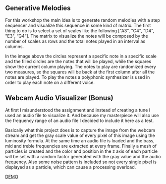## Generative Melodies

For this workshop the main idea is to generate random melodies with a step sequencer and visualize this sequence in some kind of matrix. The first thing to do is to select a set of scales like the following ["A3", "C4", "D4", "E3", “G4”]. The matrix to visualize the notes will be composed by the number of scales as rows and the total notes played in an interval as columns.

In the image above the circles represent a specific note in a specific scale and the filled circles are the notes that will be played, while the squares show the current column playing. The notes to play are randomized every two measures, so the squares will be back at the first column after all the notes are played. To play the notes a polyphonic synthesizer is used in order to play each note on a different voice.

## Webcam Audio Visualizer (Bonus)

At first I misunderstood the assignment and instead of creating a tune I used an audio file to visualize it. And because my masterpiece will also use the frequency range of an audio file I decided to include it here as a test.

Basically what this project does is to capture the image from the webcam stream and get the gray scale value of every pixel of this image using the luminosity formula. At the same time an audio file is loaded and the bass, mid and treble frequencies are extracted at every frame. Finally a mesh of particles is created and the color and position in the z axis of each particle will be set with a random factor generated with the gray value and the audio frequency. Also some noise pattern is included so not every single pixel is displayed as a particle, which can cause a processing overload.

[DEMO](https://jaec86.github.io/amt-workshop5/)